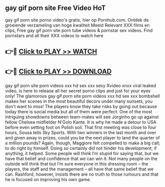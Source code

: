 ## gay gif porn site Free Video HoT 

gay gif porn site porno video's gratis, hier op Pornhub.com. Ontdek de groeiende verzameling van hoge kwaliteit Meest Relevant XXX films en clips,
Free gay gif porn site porn tube videos & pornstar sex videos. Find pornstars and all their XXX videos to watch here


## 👉🔴 [Click to PLAY >> WATCH](http://us.freeplayer.one?title=gay_gif_porn_site&ref=16D)

## 👉🔴 [Click to PLAY >> DOWNLOAD](http://us.freeplayer.one?title=gay_gif_porn_site&ref=16D)


gay gif porn site porn videos xxx hd sex xxx sexy Xvideo xnxx viral leaked video, is here to release all her secret porno clips and just for your eyes only! The glamorous gay gif porn site porn videos xxx hd sex xxx bombshell makes her scenes in the most beautiful decors under many sunsets, you don't want to miss! The players know they take risks by going out because today there is social media but all of them were perfect. One of the most intriguing showdowns between team-mates will see Jorginho go up against fellow Chelsea midfielder N'Golo Kante. It is why he made a detour to USA before even setting foot on Polish soil. That first meeting was close to four hours, Sousa tells Sky Sports. With two winners in the last month and over and given away in prizes, could you be the next player to land the quarter of a million pounds? Again, though, Maggiore felt compelled to make a big call; to do right by himself. Doing so certainly did not hinder his development; if anything, it helped. Some people will think I’m stupid for saying that, but we have that belief and confidence that we can win it. Not many people on the outside will think that but I’m sure everyone in this dressing room – the players, the staff and the management – all have that same belief that we can. Rashford, however, insists there are no truth to those rumours and that he is focused on improving his own game.